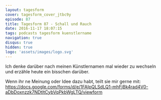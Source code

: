 ```yaml
---
layout: tagesform
cover: tagesform_cover_jtbc9y
episode: 87
title: Tagesform 87 - Schall und Rauch
date: 2016-11-17 18:07:15
tags: podcasts tagesform kuenstlername
navigation: true
disqus: true
hidden: true
logo: 'assets/images/logo.svg'
---
```


Ich denke darüber nach meinen Künstlernamen mal wieder zu wechseln und
erzähle heute ein bisschen darüber.

Wenn ihr ne Meinung oder Idee dazu habt, teilt sie mir gerne mit: https://docs.google.com/forms/d/e/1FAIpQLSdLQ1-mhFjBk4rad4V0-aDbDoxnzzk7NDtltCybVqPkbWgLTQ/viewform
